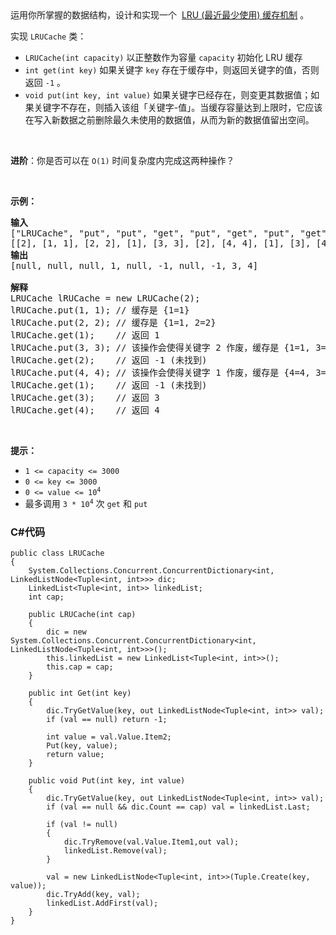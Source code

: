 <div class="title__3Vvk">运用你所掌握的数据结构，设计和实现一个  <a href="https://baike.baidu.com/item/LRU" target="_blank">LRU (最近最少使用) 缓存机制</a> 。</div>

<div class="original__bRMd">
<div>
<p>实现 <code>LRUCache</code> 类：</p>

<ul>
	<li><code>LRUCache(int capacity)</code> 以正整数作为容量 <code>capacity</code> 初始化 LRU 缓存</li>
	<li><code>int get(int key)</code> 如果关键字 <code>key</code> 存在于缓存中，则返回关键字的值，否则返回 <code>-1</code> 。</li>
	<li><code>void put(int key, int value)</code> 如果关键字已经存在，则变更其数据值；如果关键字不存在，则插入该组「关键字-值」。当缓存容量达到上限时，它应该在写入新数据之前删除最久未使用的数据值，从而为新的数据值留出空间。</li>
</ul>

<p> </p>
</div>
</div>

<p><strong>进阶</strong>：你是否可以在 <code>O(1)</code> 时间复杂度内完成这两种操作？</p>

<p> </p>

<p><strong>示例：</strong></p>

<pre>
<strong>输入</strong>
["LRUCache", "put", "put", "get", "put", "get", "put", "get", "get", "get"]
[[2], [1, 1], [2, 2], [1], [3, 3], [2], [4, 4], [1], [3], [4]]
<strong>输出</strong>
[null, null, null, 1, null, -1, null, -1, 3, 4]

<strong>解释</strong>
LRUCache lRUCache = new LRUCache(2);
lRUCache.put(1, 1); // 缓存是 {1=1}
lRUCache.put(2, 2); // 缓存是 {1=1, 2=2}
lRUCache.get(1);    // 返回 1
lRUCache.put(3, 3); // 该操作会使得关键字 2 作废，缓存是 {1=1, 3=3}
lRUCache.get(2);    // 返回 -1 (未找到)
lRUCache.put(4, 4); // 该操作会使得关键字 1 作废，缓存是 {4=4, 3=3}
lRUCache.get(1);    // 返回 -1 (未找到)
lRUCache.get(3);    // 返回 3
lRUCache.get(4);    // 返回 4
</pre>

<p> </p>

<p><strong>提示：</strong></p>

<ul>
	<li><code>1 <= capacity <= 3000</code></li>
	<li><code>0 <= key <= 3000</code></li>
	<li><code>0 <= value <= 10<sup>4</sup></code></li>
	<li>最多调用 <code>3 * 10<sup>4</sup></code> 次 <code>get</code> 和 <code>put</code></li>
</ul>

### C#代码

```
public class LRUCache
{
    System.Collections.Concurrent.ConcurrentDictionary<int, LinkedListNode<Tuple<int, int>>> dic;
    LinkedList<Tuple<int, int>> linkedList;
    int cap;

    public LRUCache(int cap)
    {
        dic = new System.Collections.Concurrent.ConcurrentDictionary<int, LinkedListNode<Tuple<int, int>>>();
        this.linkedList = new LinkedList<Tuple<int, int>>();
        this.cap = cap;
    }

    public int Get(int key)
    {
        dic.TryGetValue(key, out LinkedListNode<Tuple<int, int>> val);
        if (val == null) return -1;

        int value = val.Value.Item2;
        Put(key, value);
        return value;
    }

    public void Put(int key, int value)
    {
        dic.TryGetValue(key, out LinkedListNode<Tuple<int, int>> val);
        if (val == null && dic.Count == cap) val = linkedList.Last;

        if (val != null)
        {
            dic.TryRemove(val.Value.Item1,out val);
            linkedList.Remove(val);
        }

        val = new LinkedListNode<Tuple<int, int>>(Tuple.Create(key, value));
        dic.TryAdd(key, val);
        linkedList.AddFirst(val);
    }
}
```